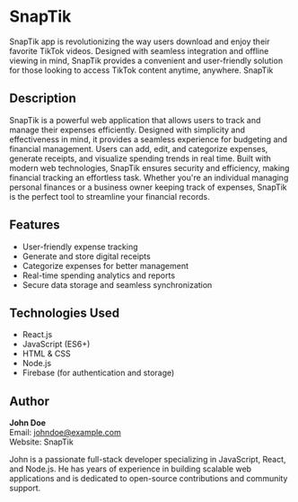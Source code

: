 # SnapTik
SnapTik app is revolutionizing the way users download and enjoy their favorite TikTok videos. Designed with seamless integration and offline viewing in mind, SnapTik provides a convenient and user-friendly solution for those looking to access TikTok content anytime, anywhere.
 SnapTik

## Description
SnapTik is a powerful web application that allows users to track and manage their expenses efficiently. Designed with simplicity and effectiveness in mind, it provides a seamless experience for budgeting and financial management. Users can add, edit, and categorize expenses, generate receipts, and visualize spending trends in real time. Built with modern web technologies, SnapTik ensures security and efficiency, making financial tracking an effortless task. Whether you're an individual managing personal finances or a business owner keeping track of expenses, SnapTik is the perfect tool to streamline your financial records.

## Features
- User-friendly expense tracking
- Generate and store digital receipts
- Categorize expenses for better management
- Real-time spending analytics and reports
- Secure data storage and seamless synchronization

## Technologies Used
- React.js
- JavaScript (ES6+)
- HTML & CSS
- Node.js
- Firebase (for authentication and storage)

## Author
**John Doe**  
Email: johndoe@example.com  
Website: SnapTik

John is a passionate full-stack developer specializing in JavaScript, React, and Node.js. He has years of experience in building scalable web applications and is dedicated to open-source contributions and community support.
